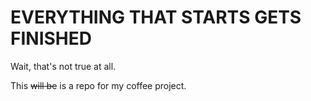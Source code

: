 # EVERYTHING THAT STARTS GETS FINISHED

Wait, that's not true at all.

This ~~will be~~ is a repo for my coffee project.
